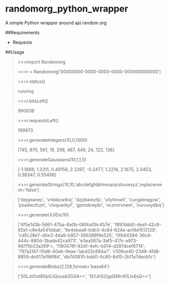 # randomorg_python_wrapper
A simple Python wrapper around api.random.org

##Requirements
* Requests

##Usage

>\>\>\>import Randomorg

>\>\>\>r = Randomorg('00000000-0000-0000-0000-000000000000')

>\>\>\>r.status()

>running

>\>\>\>r.bitsLeft()

>990938

>\>\>\>r.requestsLeft()

>199973

>\>\>\>r.generateIntegers(10,0,1000)

>[745, 870, 561, 19, 298, 467, 446, 24, 122, 136]

>\>\>\>r.generateGaussians(10,1,1,5)

>[-1.1889, 1.3311, 0.49156, 2.2397, -0.2477, 1.2216, 2.1675, 2.0453, 0.38347, 0.55488]

>\>\>\>r.generateStrings(10,10,'abcdefghijklmnopqrstuvwxyz',replacement='false')

>['dejiptanec', 'vrkkkcwtbq', 'dzjdskmzfp', 'xilyltmwlt', 'cungdmqgxw', 'pzadwzfcjm', 'clvquwikyf', 'gpmzkrepbr', 'xczmirvnem', 'inuvusydbq']

>\>\>\>r.generateUUIDs(10)

>['4f5e1d3b-5661-47ba-8a0b-06f4a09c457e', '1897ddd0-dea1-42c8-92e1-c9e4a541ddab', '9e4ebea6-bdb3-4c84-824a-acf4e1512129', 'cd5c28e7-d0e3-44a9-b857-396388f9e525', '0fb94394-36c9-444c-880d-3bade42ca973', 'e3ea567a-3af5-417c-a973-9d7f5b33a269'>, '1180478f-82d1-4efc-b014-d297dcef6714', '797a2f47-f0d6-40eb-9eae-1abd32c684a7', 'c106ce40-2348-4fd8-8859-dc617af96f8d', 'db740810-bdd0-4c80-8d15-2b11a7decb1c']

>\>\>\>r.generateBlobs(2,128,format='base64')

>['S0LztOot8Xp0JQousbZGSA==', 'fk1JhS2lgdSMrr81LIv6sQ==']

